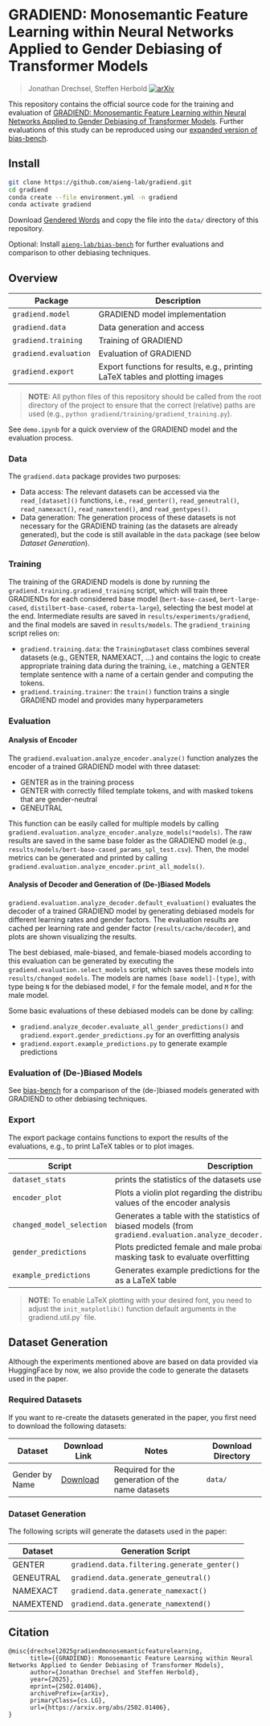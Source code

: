 # GRADIEND: Monosemantic Feature Learning within Neural Networks Applied to Gender Debiasing of Transformer Models
> Jonathan Drechsel, Steffen Herbold
[![arXiv](https://img.shields.io/badge/arXiv-2502.01406-blue.svg)](https://arxiv.org/abs/2502.01406)


This repository contains the official source code for the training and evaluation of [GRADIEND: Monosemantic Feature Learning within Neural Networks Applied to Gender Debiasing of Transformer Models](https://arxiv.org/abs/2502.01406).
Further evaluations of this study can be reproduced using our [expanded version of bias-bench](https://github.com/aieng-lab/bias-bench).

## Install
```bash
git clone https://github.com/aieng-lab/gradiend.git
cd gradiend
conda create --file environment.yml -n gradiend
conda activate gradiend
```

Download [Gendered Words](https://github.com/ecmonsen/gendered_words) and copy the file into the `data/` directory of this repository.

Optional: Install [`aieng-lab/bias-bench`](https://github.com/aieng-lab/bias-bench) for further evaluations and comparison to other debiasing techniques.

## Overview

Package | Description
--------|------------
`gradiend.model` | GRADIEND model implementation
`gradiend.data` | Data generation and access
`gradiend.training` | Training of GRADIEND
`gradiend.evaluation` | Evaluation of GRADIEND
`gradiend.export` | Export functions for results, e.g., printing LaTeX tables and plotting images

> **__NOTE:__** All python files of this repository should be called from the root directory of the project to ensure that the correct (relative) paths are used (e.g., `python gradiend/training/gradiend_training.py`).

See `demo.ipynb` for a quick overview of the GRADIEND model and the evaluation process.

### Data
The `gradiend.data` package provides two purposes:
- Data access: The relevant datasets can be accessed via the `read_[dataset]()` functions, i.e., `read_genter()`, `read_geneutral()`, `read_namexact()`, `read_namextend()`, and `read_gentypes()`.
- Data generation: The generation process of these datasets is not necessary for the GRADIEND training (as the datasets are already generated), but the code is still available in the `data` package (see below *Dataset Generation*).

### Training

The training of the GRADIEND models is done by running the `gradiend.training.gradiend_training` script, which will train three GRADIENDs for each considered base model (`bert-base-cased`, `bert-large-cased`, `distilbert-base-cased`, `roberta-large`), selecting the best model at the end.
Intermediate results are saved in `results/experiments/gradiend`, and the final models are saved in `results/models`.
The `gradiend_training` script relies on:
- `gradiend.training.data`: the `TrainingDataset` class combines several datasets (e.g., GENTER, NAMEXACT, ...) and contains  the logic to create appropriate training data during the training, i.e., matching a GENTER template sentence with a name of a certain gender and computing the tokens. 
- `gradiend.training.trainer`: the `train()` function trains a single GRADIEND model and provides many hyperparameters

### Evaluation

#### Analysis of Encoder
The `gradiend.evaluation.analyze_encoder.analyze()` function analyzes the encoder of a trained GRADIEND model with three dataset:

- GENTER as in the training process
- GENTER with correctly filled template tokens, and with masked tokens that are gender-neutral
- GENEUTRAL

This function can be easily called for multiple models by calling `gradiend.evaluation.analyze_encoder.analyze_models(*models)`. The raw results are saved in the same base folder as the GRADIEND model (e.g., `results/models/bert-base-cased_params_spl_test.csv`). 
Then, the model metrics can be generated and printed by calling `gradiend.evaluation.analyze_encoder.print_all_models()`.

#### Analysis of Decoder and Generation of (De-)Biased Models

`gradiend.evaluation.analyze_decoder.default_evaluation()` evaluates the decoder of a trained GRADIEND model by generating debiased models for different learning rates and gender factors.
The evaluation results are cached per learning rate and gender factor (`results/cache/decoder`), and plots are shown visualizing the results.

The best debiased, male-biased, and female-biased models according to this evaluation can be generated by executing the `gradiend.evaluation.select_models` script, which saves these models into `results/changed_models`. The models are names `[base model]-[type]`, with type being `N` for the debiased model, `F` for the female model, and `M` for the male model.

Some basic evaluations of these debiased models can be done by calling:
- `gradiend.analyze_decoder.evaluate_all_gender_predictions()` and `gradiend.export.gender_predictions.py` for an overfitting analysis
- `gradiend.export.example_predictions.py` to generate example predictions

### Evaluation of (De-)Biased Models
See [bias-bench](https://github.com/aieng-lab/bias-bench) for a comparison of the (de-)biased models generated with GRADIEND to other debiasing techniques.

### Export
The export package contains functions to export the results of the evaluations, e.g., to print LaTeX tables or to plot images.

Script | Description
-------|------------
`dataset_stats` | prints the statistics of the datasets used in the paper
`encoder_plot` | Plots a violin plot regarding the distribution of encoded values of the encoder analysis
`changed_model_selection` | Generates a table with the statistics of the selected (de-) biased models (from `gradiend.evaluation.analyze_decoder.default_evaluation()`
`gender_predictions` | Plots predicted female and male probabilities for simple masking task to evaluate overfitting
`example_predictions` | Generates example predictions for the selected (de-) biased as a LaTeX table

> **__NOTE:__** To enable LaTeX plotting with your desired font, you need to adjust the `init_matplotlib()` function default arguments in the gradiend.util.py` file.

## Dataset Generation

Although the experiments mentioned above are based on data provided via HuggingFace by now, we also provide the code to 
generate the datasets used in the paper.

### Required Datasets
If you want to re-create the datasets generated in the paper, you first need to download the following datasets:

Dataset | Download Link | Notes                                            | Download Directory
--------|---------------|--------------------------------------------------|-------------------
Gender by Name | [Download](https://doi.org/10.24432/C55G7X) | Required for the generation of the name datasets | `data/`

### Dataset Generation
The following scripts will generate the datasets used in the paper:

Dataset | Generation Script
--------|------------------
GENTER  | `gradiend.data.filtering.generate_genter()`
GENEUTRAL | `gradiend.data.generate_geneutral()`
NAMEXACT | `gradiend.data.generate_namexact()`
NAMEXTEND | `gradiend.data.generate_namextend()`

## Citation
```
@misc{drechsel2025gradiendmonosemanticfeaturelearning,
      title={{GRADIEND}: Monosemantic Feature Learning within Neural Networks Applied to Gender Debiasing of Transformer Models}, 
      author={Jonathan Drechsel and Steffen Herbold},
      year={2025},
      eprint={2502.01406},
      archivePrefix={arXiv},
      primaryClass={cs.LG},
      url={https://arxiv.org/abs/2502.01406}, 
}
```
